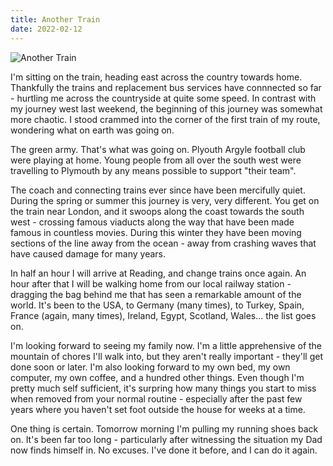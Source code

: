 ```yaml
---
title: Another Train
date: 2022-02-12
---
```


![Another Train](https://source.unsplash.com/vP3pnOoCiYE/1600x900)

I'm sitting on the train, heading east across the country towards home. Thankfully the trains and replacement bus services have connnected so far - hurtling me across the countryside at quite some speed. In contrast with my journey west last weekend, the beginning of this journey was somewhat more chaotic. I stood crammed into the corner of the first train of my route, wondering what on earth was going on.

The green army. That's what was going on. Plyouth Argyle football club were playing at home. Young people from all over the south west were travelling to Plymouth by any means possible to support "their team".

The coach and connecting trains ever since have been mercifully quiet. During the spring or summer this journey is very, very different. You get on the train near London, and it swoops along the coast towards the south west - crossing famous viaducts along the way that have been made famous in countless movies. During this winter they have been moving sections of the line away from the ocean - away from crashing waves that have caused damage for many years.

In half an hour I will arrive at Reading, and change trains once again. An hour after that I will be walking home from our local railway station - dragging the bag behind me that has seen a remarkable amount of the world. It's been to the USA, to Germany (many times), to Turkey, Spain, France (again, many times), Ireland, Egypt, Scotland, Wales... the list goes on.

I'm looking forward to seeing my family now. I'm a little apprehensive of the mountain of chores I'll walk into, but they aren't really important - they'll get done soon or later. I'm also looking forward to my own bed, my own computer, my own coffee, and a hundred other things. Even though I'm pretty much self sufficient, it's surpring how many things you start to miss when removed from your normal routine - especially after the past few years where you haven't set foot outside the house for weeks at a time.

One thing is certain. Tomorrow morning I'm pulling my running shoes back on. It's been far too long - particularly after witnessing the situation my Dad now finds himself in. No excuses. I've done it before, and I can do it again.